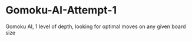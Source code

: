 # Gomoku-AI-Attempt-1
Gomoku AI, 1 level of depth, looking for optimal moves on any given board size
